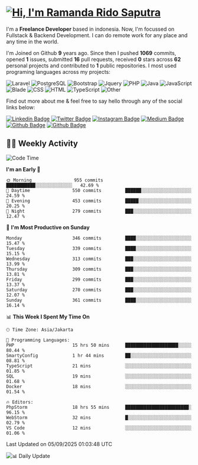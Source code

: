 # [![Hi, I'm Ramanda Rido Saputra](https://readme-typing-svg.herokuapp.com?size=24&vCenter=true&lines=%F0%9F%91%8B+Hi%2C+I'm+Ramanda+Rido+Saputra+;%F0%9F%92%BB+Fullstack+Web+Developer+)](https://git.io/typing-svg)

I'm a **Freelance Developer** based in indonesia. Now, I'm focussed on Fullstack & Backend Development. I can do remote work for any place and any time in the world.

I'm Joined on Github **9** years ago. Since then I pushed **1069** commits, opened **1** issues, submitted **16** pull requests, received **0** stars across **62** personal projects and contributed to **1** public repositories.
I most used programing languages across my projects:

![Laravel](https://img.shields.io/badge/Laravel-FF2D20?flat&logo=laravel&logoColor=white)
![PostgreSQL](https://img.shields.io/badge/PostgreSQL-316192?flat&logo=postgresql&logoColor=white)
![Bootstrap](https://img.shields.io/badge/Bootstrap-563D7C?flat&logo=bootstrap&logoColor=white)
![Jquery](https://img.shields.io/badge/jQuery-0769AD?flat&logo=jquery&logoColor=white)
![PHP](https://img.shields.io/badge/-PHP-%234F5D95?style=flat&logo=PHP&logoColor=white)
![Java](https://img.shields.io/badge/-Java-%23b07219?style=flat&logo=Java&logoColor=white)
![JavaScript](https://img.shields.io/badge/-JavaScript-%23f1e05a?style=flat&logo=JavaScript&logoColor=white)
![Blade](https://img.shields.io/badge/-Blade-%23f7523f?style=flat&logo=Blade&logoColor=white)
![CSS](https://img.shields.io/badge/-CSS-%23663399?style=flat&logo=CSS&logoColor=white)
![HTML](https://img.shields.io/badge/-HTML-%23e34c26?style=flat&logo=HTML&logoColor=white)
![TypeScript](https://img.shields.io/badge/-TypeScript-%233178c6?style=flat&logo=TypeScript&logoColor=white)
![Other](https://img.shields.io/badge/-Other-%23ededed?style=flat&logo=Other&logoColor=white)

Find out more about me & feel free to say hello through any of the social links below:

[![Linkedin Badge](https://img.shields.io/badge/-ramandaaridogh-blue?style=flat&logo=Linkedin&logoColor=white&link=https://www.linkedin.com/in/ramanda-rido-saputra/)](https://www.linkedin.com/in/ramanda-rido-saputra/)
[![Twitter Badge](https://img.shields.io/badge/-ramandaaridogh-%231DA1F2.svg?style=flat&logo=twitter&logoColor=white&link=https://www.twitter.com/ramandaaridogh)](https://www.twitter.com/ramandaaridogh/)
[![Instagram Badge](https://img.shields.io/badge/-ramandaaridogh-purple?style=flat&logo=instagram&logoColor=white&link=https://instagram.com/ramandaaridogh_/)](https://instagram.com/ramandaaridogh_)
[![Medium Badge](https://img.shields.io/badge/-@ramandaaridogh-%2312100E.svg?style=flat&logo=Medium&logoColor=white&link=https://medium.com/@ramandaaridogh/)](https://medium.com/@ramandaaridogh)
[![Github Badge](https://img.shields.io/badge/-@ramandaaridogh-100000.svg?style=flat&logo=github&logoColor=white&link=https://github.com/ramandaaridogh)](https://github.com/ramandaaridogh)
[![Github Badge](https://img.shields.io/badge/-@mxcode-100000.svg?style=flat&logo=github&logoColor=white&link=https://github.com/ramanda-mxcode)](https://github.com/ramanda-mxcode)

## 👨‍💻 Weekly Activity
<!--START_SECTION:waka-->
![Code Time](http://img.shields.io/badge/Code%20Time-1%2C512%20hrs%2032%20mins-blue)

**I'm an Early 🐤** 

```text
🌞 Morning                955 commits         ███████████░░░░░░░░░░░░░░   42.69 % 
🌆 Daytime                550 commits         ██████░░░░░░░░░░░░░░░░░░░   24.59 % 
🌃 Evening                453 commits         █████░░░░░░░░░░░░░░░░░░░░   20.25 % 
🌙 Night                  279 commits         ███░░░░░░░░░░░░░░░░░░░░░░   12.47 % 
```
📅 **I'm Most Productive on Sunday** 

```text
Monday                   346 commits         ████░░░░░░░░░░░░░░░░░░░░░   15.47 % 
Tuesday                  339 commits         ████░░░░░░░░░░░░░░░░░░░░░   15.15 % 
Wednesday                313 commits         ███░░░░░░░░░░░░░░░░░░░░░░   13.99 % 
Thursday                 309 commits         ███░░░░░░░░░░░░░░░░░░░░░░   13.81 % 
Friday                   299 commits         ███░░░░░░░░░░░░░░░░░░░░░░   13.37 % 
Saturday                 270 commits         ███░░░░░░░░░░░░░░░░░░░░░░   12.07 % 
Sunday                   361 commits         ████░░░░░░░░░░░░░░░░░░░░░   16.14 % 
```


📊 **This Week I Spent My Time On** 

```text
🕑︎ Time Zone: Asia/Jakarta

💬 Programming Languages: 
PHP                      15 hrs 50 mins      ████████████████████░░░░░   80.44 % 
SmartyConfig             1 hr 44 mins        ██░░░░░░░░░░░░░░░░░░░░░░░   08.81 % 
TypeScript               21 mins             ░░░░░░░░░░░░░░░░░░░░░░░░░   01.85 % 
SQL                      19 mins             ░░░░░░░░░░░░░░░░░░░░░░░░░   01.68 % 
Docker                   18 mins             ░░░░░░░░░░░░░░░░░░░░░░░░░   01.54 % 

🔥 Editors: 
PhpStorm                 18 hrs 55 mins      ████████████████████████░   96.15 % 
WebStorm                 32 mins             █░░░░░░░░░░░░░░░░░░░░░░░░   02.79 % 
VS Code                  12 mins             ░░░░░░░░░░░░░░░░░░░░░░░░░   01.06 % 
```


 Last Updated on 05/09/2025 01:03:48 UTC
<!--END_SECTION:waka-->

![📊 Daily Update](https://github.com/ramandaaridogh/ramandaaridogh/actions/workflows/update-activity.yml/badge.svg)
